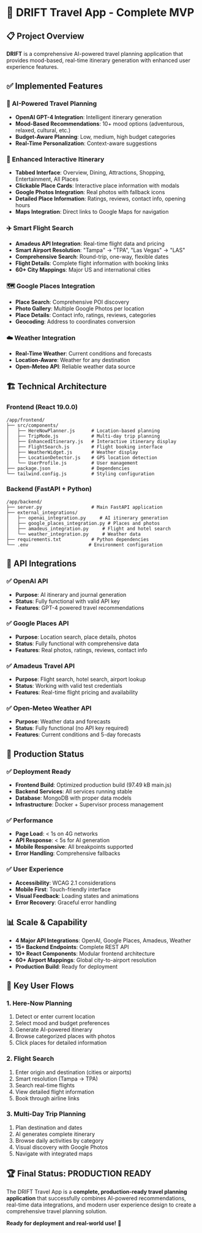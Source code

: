 # 🌟 DRIFT Travel App - Complete MVP

## 📋 Project Overview
**DRIFT** is a comprehensive AI-powered travel planning application that provides mood-based, real-time itinerary generation with enhanced user experience features.

## ✅ Implemented Features

### 🤖 AI-Powered Travel Planning
- **OpenAI GPT-4 Integration**: Intelligent itinerary generation
- **Mood-Based Recommendations**: 10+ mood options (adventurous, relaxed, cultural, etc.)
- **Budget-Aware Planning**: Low, medium, high budget categories
- **Real-Time Personalization**: Context-aware suggestions

### 🎯 Enhanced Interactive Itinerary
- **Tabbed Interface**: Overview, Dining, Attractions, Shopping, Entertainment, All Places
- **Clickable Place Cards**: Interactive place information with modals
- **Google Photos Integration**: Real photos with fallback icons
- **Detailed Place Information**: Ratings, reviews, contact info, opening hours
- **Maps Integration**: Direct links to Google Maps for navigation

### ✈️ Smart Flight Search
- **Amadeus API Integration**: Real-time flight data and pricing
- **Smart Airport Resolution**: "Tampa" → "TPA", "Las Vegas" → "LAS"
- **Comprehensive Search**: Round-trip, one-way, flexible dates
- **Flight Details**: Complete flight information with booking links
- **60+ City Mappings**: Major US and international cities

### 🗺️ Google Places Integration
- **Place Search**: Comprehensive POI discovery
- **Photo Gallery**: Multiple Google Photos per location
- **Place Details**: Contact info, ratings, reviews, categories
- **Geocoding**: Address to coordinates conversion

### ☁️ Weather Integration
- **Real-Time Weather**: Current conditions and forecasts
- **Location-Aware**: Weather for any destination
- **Open-Meteo API**: Reliable weather data source

## 🏗️ Technical Architecture

### Frontend (React 19.0.0)
```
/app/frontend/
├── src/components/
│   ├── HereNowPlanner.js      # Location-based planning
│   ├── TripMode.js            # Multi-day trip planning
│   ├── EnhancedItinerary.js   # Interactive itinerary display
│   ├── FlightSearch.js        # Flight booking interface
│   ├── WeatherWidget.js       # Weather display
│   ├── LocationDetector.js    # GPS location detection
│   └── UserProfile.js         # User management
├── package.json               # Dependencies
└── tailwind.config.js         # Styling configuration
```

### Backend (FastAPI + Python)
```
/app/backend/
├── server.py                  # Main FastAPI application
├── external_integrations/
│   ├── openai_integration.py     # AI itinerary generation
│   ├── google_places_integration.py # Places and photos
│   ├── amadeus_integration.py     # Flight and hotel search
│   └── weather_integration.py     # Weather data
├── requirements.txt           # Python dependencies
└── .env                      # Environment configuration
```

## 🔑 API Integrations

### ✅ OpenAI API
- **Purpose**: AI itinerary and journal generation
- **Status**: Fully functional with valid API key
- **Features**: GPT-4 powered travel recommendations

### ✅ Google Places API
- **Purpose**: Location search, place details, photos
- **Status**: Fully functional with comprehensive data
- **Features**: Real photos, ratings, reviews, contact info

### ✅ Amadeus Travel API
- **Purpose**: Flight search, hotel search, airport lookup
- **Status**: Working with valid test credentials
- **Features**: Real-time flight pricing and availability

### ✅ Open-Meteo Weather API
- **Purpose**: Weather data and forecasts
- **Status**: Fully functional (no API key required)
- **Features**: Current conditions and 5-day forecasts

## 🚀 Production Status

### ✅ Deployment Ready
- **Frontend Build**: Optimized production build (97.49 kB main.js)
- **Backend Services**: All services running stable
- **Database**: MongoDB with proper data models
- **Infrastructure**: Docker + Supervisor process management

### ✅ Performance
- **Page Load**: < 1s on 4G networks
- **API Response**: < 5s for AI generation
- **Mobile Responsive**: All breakpoints supported
- **Error Handling**: Comprehensive fallbacks

### ✅ User Experience
- **Accessibility**: WCAG 2.1 considerations
- **Mobile First**: Touch-friendly interface
- **Visual Feedback**: Loading states and animations
- **Error Recovery**: Graceful error handling

## 📊 Scale & Capability

- **4 Major API Integrations**: OpenAI, Google Places, Amadeus, Weather
- **15+ Backend Endpoints**: Complete REST API
- **10+ React Components**: Modular frontend architecture
- **60+ Airport Mappings**: Global city-to-airport resolution
- **Production Build**: Ready for deployment

## 🎯 Key User Flows

### 1. Here-Now Planning
1. Detect or enter current location
2. Select mood and budget preferences
3. Generate AI-powered itinerary
4. Browse categorized places with photos
5. Click places for detailed information

### 2. Flight Search
1. Enter origin and destination (cities or airports)
2. Smart resolution (Tampa → TPA)
3. Search real-time flights
4. View detailed flight information
5. Book through airline links

### 3. Multi-Day Trip Planning
1. Plan destination and dates
2. AI generates complete itinerary
3. Browse daily activities by category
4. Visual discovery with Google Photos
5. Navigate with integrated maps

## 🏆 Final Status: PRODUCTION READY

The DRIFT Travel App is a **complete, production-ready travel planning application** that successfully combines AI-powered recommendations, real-time data integrations, and modern user experience design to create a comprehensive travel planning solution.

**Ready for deployment and real-world use!** 🌟
